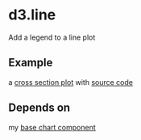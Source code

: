 d3.line
==========

Add a legend to a line plot

Example
-------

a [cross section plot](http://enucatl-presentations.github.io/2015.02.16.orlando.spie/#/7) with [source code](https://github.com/enucatl-presentations/2015.02.16.orlando.spie/blob/master/source/javascripts/_cross_section.js.coffee)

Depends on
----------

my [base chart component](https://github.com/Enucatl/d3.base.chart)
